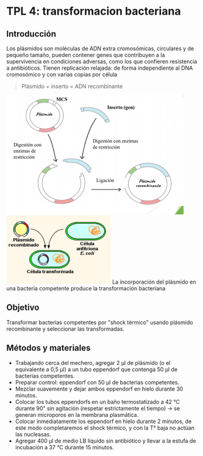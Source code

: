 # TPL 4: transformacion bacteriana
## Introducción
Los plásmidos son moléculas de ADN extra cromosómicas, circulares y de pequeño tamaño, pueden contener genes que contribuyen a la supervivencia en condiciones adversas, como los que confieren resistencia a antibióticos. Tienen replicación relajada: de forma independiente al DNA cromosómico y con varias copias por célula
> Plásmido + inserto = ADN recombinante

![plasmido-recomb](attachments/plasmido-recomb.png)
![transformacion](attachments/transformacion.png)
La incorporación del plásmido en una bacteria competente produce la transformación bacteriana
## Objetivo
Transformar bacterias competentes por "shock térmico" usando plásmido recombinante y seleccionar las transformadas.

## Métodos y materiales
- Trabajando cerca del mechero, agregar 2 μl de plásmido (o el equivalente a 0,5 μl) a un tubo eppendorf que contenga 50 μl de bacterias competentes.
- Preparar control: eppendorf con 50 μl de bacterias competentes.
- Mezclar suavemente y dejar ambos eppendorf en hielo durante 30 minutos.
- Colocar los tubos eppendorfs en un baño termostatizado a 42 °C durante 90" sin agitación (respetar estrictamente el tiempo) -> se generan microporos en la membrana plasmática.
- Colocar inmediatamente los eppendorf en hielo durante 2 minutos, de este modo
completaremos el shock térmico, y con la T° baja no actúan las nucleasas.
 - Agregar 400 μl de medio LB líquido sin antibiótico y llevar a la estufa de incubación a 37 °C durante 15 minutos.

